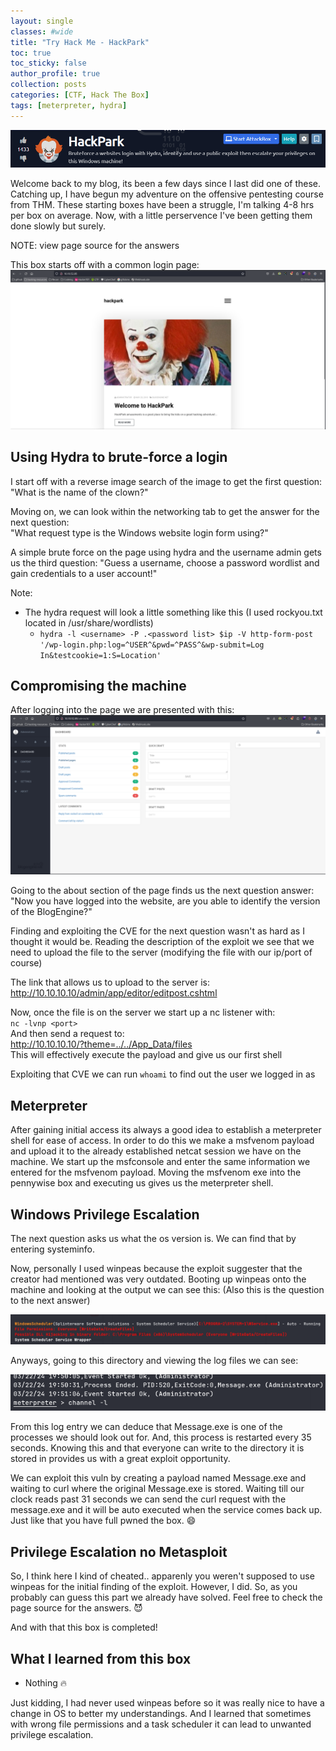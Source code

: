 ```yaml
---
layout: single
classes: #wide
title: "Try Hack Me - HackPark"
toc: true
toc_sticky: false
author_profile: true
collection: posts
categories: [CTF, Hack The Box]
tags: [meterpreter, hydra]
---
```


![title](/assets/images/hackpark/title.png)


Welcome back to my blog, its been a few days since I last did one of these.
Catching up, I have begun my adventure on the offensive pentesting course from THM.
These starting boxes have been a struggle, I'm talking 4-8 hrs per box on average.
Now, with a little perservence I've been getting them done slowly but surely.   

NOTE: view page source for the answers

This box starts off with a common login page:
![homepage](/assets/images/hackpark/home.png)

## Using Hydra to brute-force a login
I start off with a reverse image search of the image to get the first question:  
"What is the name of the clown?" 
<!-- pennywise -->

Moving on, we can look within the networking tab to get the answer for the next question:  
"What request type is the Windows website login form using?" 
<!-- POST -->

A simple brute force on the page using hydra and the username admin gets us the third question: 
"Guess a username, choose a password wordlist and gain credentials to a user account!" 
<!-- 1qaz2wsx -->
Note:  
- The hydra request will look a little something like this (I used rockyou.txt located in /usr/share/wordlists)
    - `hydra -l <username> -P .<password list> $ip -V http-form-post '/wp-login.php:log=^USER^&pwd=^PASS^&wp-submit=Log In&testcookie=1:S=Location'`  

## Compromising the machine
After logging into the page we are presented with this:
![adminpage](/assets/images/hackpark/admin.png)  

Going to the about section of the page finds us the next question answer:  
"Now you have logged into the website, are you able to identify the version of the BlogEngine?"  
<!-- 3.3.6.0 -->

Finding and exploiting the CVE for the next question wasn't as hard as I thought it would be. 
Reading the description of the exploit we see that we need to upload the file to the server (modifying the file with our ip/port of course)  

The link that allows us to upload to the server is:   
http://10.10.10.10/admin/app/editor/editpost.cshtml  

Now, once the file is on the server we start up a nc listener with:  
`nc -lvnp <port>`  
And then send a request to:  
http://10.10.10.10/?theme=../../App_Data/files  
This will effectively execute the payload and give us our first shell

<!-- CVE-2019-6714 -->

Exploiting that CVE we can run `whoami` to find out the user we logged in as
<!-- iis apppool\blog -->

## Meterpreter
After gaining initial access its always a good idea to establish a meterpreter
shell for ease of access. In order to do this we make a msfvenom payload and
upload it to the already established netcat session we have on the machine. We
start up the msfconsole and enter the same information we entered for the
msfvenom payload. Moving the msfvenom exe into the pennywise box and executing
us gives us the meterpreter shell.  

## Windows Privilege Escalation
The next question asks us what the os version is. We can find that by entering systeminfo.    
<!-- Windows 2012 R2 (6.3 Build 9600) -->

Now, personally I used winpeas because the exploit suggester that the creator had mentioned was very outdated. Booting up winpeas onto the machine and looking at the output we can see this: (Also this is the question to the next answer)
<!-- WindowsScheduler -->
![winpeas](/assets/images/hackpark/peas.png)    

Anyways, going to this directory and viewing the log files we can see:

![log](/assets/images/hackpark/log.png)    

From this log entry we can deduce that Message.exe is one of the processes we
should look out for. And, this process is restarted every 35 seconds. Knowing
this and that everyone can write to the directory it is stored in provides us
with a great exploit opportunity.  
<!-- Message.exe -->

We can exploit this vuln by creating a payload named Message.exe and waiting to curl where the original Message.exe is stored. Waiting till our clock reads past 31 seconds we can send the curl request with the message.exe and it will be auto executed when the service comes back up. Just like that you have full pwned the box. :smile:

<!-- find the flags yourself (hehe)-->

## Privilege Escalation no Metasploit 

So, I think here I kind of cheated.. apparenly you weren't supposed to use winpeas for the initial finding of the exploit. However, I did. So, as you probably can guess this part we already have solved. Feel free to check the page source for the answers. :smiling_imp:
<!-- 8/3/2019, 10:43:23 AM -->


And with that this box is completed! 


## What I learned from this box
* Nothing :fire:  

Just kidding, I had never used winpeas before so it was really nice to have a change in OS to better my understandings. And I learned that sometimes with wrong file permissions and a task scheduler it can lead to unwanted privilege escalation. 